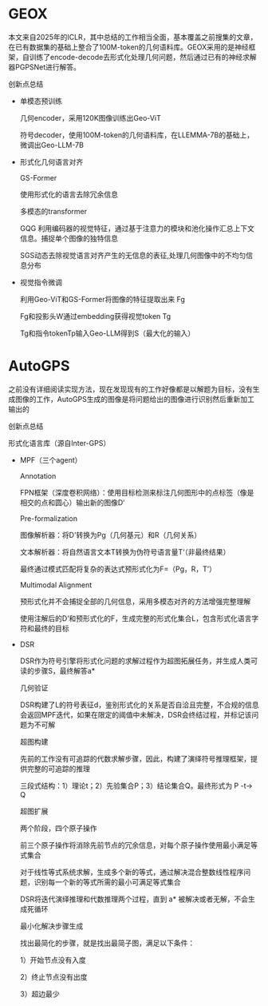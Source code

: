# GEOX

本文来自2025年的ICLR，其中总结的工作相当全面，基本覆盖之前搜集的文章，在已有数据集的基础上整合了100M-token的几何语料库。GEOX采用的是神经框架，自训练了encode-decode去形式化处理几何问题，然后通过已有的神经求解器PGPSNet进行解答。

创新点总结

- 单模态预训练

  几何encoder，采用120K图像训练出Geo-ViT

  符号decoder，使用100M-token的几何语料库，在LLEMMA-7B的基础上，微调出Geo-LLM-7B

- 形式化几何语言对齐

  GS-Former

  使用形式化的语言去除冗余信息

  多模态的transformer

  GQG 利用编码器的视觉特征，通过基于注意力的模块和池化操作汇总上下文信息。捕捉单个图像的独特信息

  SGS动态去除视觉语言对齐产生的无信息的表征,处理几何图像中的不均匀信息分布

- 视觉指令微调

  利用Geo-ViT和GS-Former将图像的特征提取出来 Fg

  Fg和投影头W通过embedding获得视觉token Tg

  Tg和指令tokenTp输入Geo-LLM得到S（最大化的输入）

# AutoGPS

之前没有详细阅读实现方法，现在发现现有的工作好像都是以解题为目标，没有生成图像的工作，AutoGPS生成的图像是将问题给出的图像进行识别然后重新加工输出的

创新点总结

形式化语言库（源自Inter-GPS）

- MPF（三个agent）

  Annotation

  FPN框架（深度卷积网络）：使用目标检测来标注几何图形中的点标签（像是相交的点和圆心）输出新的图像D‘

  Pre-formalization

  图像解析器：将D'转换为Pg（几何基元）和R（几何关系）

  文本解析器：将自然语言文本T转换为伪符号语言量T‘（非最终结果）

  最终通过模式匹配将复杂的表达式预形式化为F=（Pg，R，T’）

  Multimodal Alignment

  预形式化并不会捕捉全部的几何信息，采用多模态对齐的方法增强完整理解

  使用注解后的D’和预形式化的F，生成完整的形式化集合L，包含形式化语言字符和最终的目标
	  
- DSR

  DSR作为符号引擎将形式化问题的求解过程作为超图拓展任务，并生成人类可读的步骤S，最终解答a*
  
  几何验证

  DSR构建了L的符号表征d，鉴别形式化的关系是否自洽且完整，不合规的信息会返回MPF迭代，如果在限定的阈值中未解决，DSR会终结过程，并标记该问题为不可解
  
  超图构建

  先前的工作没有可追踪的代数求解步骤，因此，构建了演绎符号推理框架，提供完整的可追踪的推理

  三段式结构：1）理论t；2）先验集合P；3）结论集合Q。最终形式为 P -t-> Q
  
  超图扩展

  两个阶段，四个原子操作

  前三个原子操作将消除先前节点的冗余信息，对每个原子操作使用最小满足等式集合

  对于线性等式系统求解，生成多个新的等式，通过解决混合整数线性程序问题，识别每一个新的等式所需的最小可满足等式集合

  DSR将迭代演绎推理和代数推理两个过程，直到 a* 被解决或者无解，不会生成死循环

  最小化解决步骤生成

  找出最简化的步骤，就是找出最简子图，满足以下条件：

  1）开始节点没有入度

  2）终止节点没有出度

  3）超边最少

